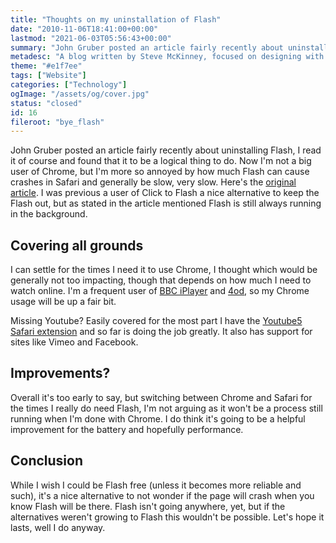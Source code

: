 ```yaml
---
title: "Thoughts on my uninstallation of Flash"
date: "2010-11-06T18:41:00+00:00"
lastmod: "2021-06-03T05:56:43+00:00"
summary: "John Gruber posted an article fairly recently about uninstalling Flash, I read it of course and found that it to be a logical thing to do. Now I’m not a big user of Chrome, but I’m more so annoyed by how much Flash can cause crashes in Safari and generally be slow, very slow. Here’s the original article. I was previous a user of Click to Flash a nice alternative to keep the Flash out, but as stated in the article mentioned Flash is still always running in the background."
metadesc: "A blog written by Steve McKinney, focused on designing with Illustrator and writing maintainable CSS."
theme: "#e1f7ee"
tags: ["Website"]
categories: ["Technology"]
ogImage: "/assets/og/cover.jpg"
status: "closed"
id: 16
fileroot: "bye_flash"
---
```


John Gruber posted an article fairly recently about uninstalling Flash, I read it of course and found that it to be a logical thing to do. Now I'm not a big user of Chrome, but I'm more so annoyed by how much Flash can cause crashes in Safari and generally be slow, very slow. Here's the [original article](http://daringfireball.net/2010/11/flash_free_and_cheating_with_google_chrome "Flash free and cheating with Google Chrome"). I was previous a user of Click to Flash a nice alternative to keep the Flash out, but as stated in the article mentioned Flash is still always running in the background.

## Covering all grounds

I can settle for the times I need it to use Chrome, I thought which would be generally not too impacting, though that depends on how much I need to watch online. I'm a frequent user of [BBC iPlayer](http://bbc.co.uk/iplayer "Go to the BBC iPlayer website.") and [4od](http://channel4.com/4od "Go to the 4od website."), so my Chrome usage will be up a fair bit.

Missing Youtube? Easily covered for the most part I have the [Youtube5 Safari extension](http://www.verticalforest.com/2010/10/27/youtube5-version-2/ "A Safari extension that makes Youtube play videos in a HTML5 player.") and so far is doing the job greatly. It also has support for sites like Vimeo and Facebook.

## Improvements?

Overall it's too early to say, but switching between Chrome and Safari for the times I really do need Flash, I'm not arguing as it won't be a process still running when I'm done with Chrome. I do think it's going to be a helpful improvement for the battery and hopefully performance.

## Conclusion

While I wish I could be Flash free (unless it becomes more reliable and such), it's a nice alternative to not wonder if the page will crash when you know Flash will be there. Flash isn't going anywhere, yet, but if the alternatives weren't growing to Flash this wouldn't be possible. Let's hope it lasts, well I do anyway.
